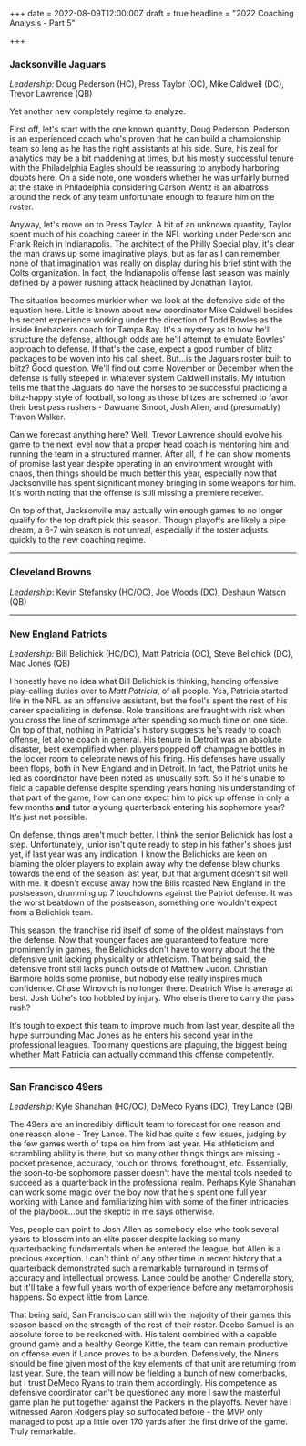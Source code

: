 +++
date = 2022-08-09T12:00:00Z
draft = true
headline = "2022 Coaching Analysis - Part 5"

+++
### Jacksonville Jaguars

_Leadership:_ Doug Pederson (HC), Press Taylor (OC), Mike Caldwell (DC), Trevor Lawrence (QB)

Yet another new completely regime to analyze.

First off, let's start with the one known quantity, Doug Pederson. Pederson is an experienced coach who's proven that he can build a championship team so long as he has the right assistants at his side. Sure, his zeal for analytics may be a bit maddening at times, but his mostly successful tenure with the Philadelphia Eagles should be reassuring to anybody harboring doubts here. On a side note, one wonders whether he was unfairly burned at the stake in Philadelphia considering Carson Wentz is an albatross around the neck of any team unfortunate enough to feature him on the roster.

Anyway, let's move on to Press Taylor. A bit of an unknown quantity, Taylor spent much of his coaching career in the NFL working under Pederson and Frank Reich in Indianapolis. The architect of the Philly Special play, it's clear the man draws up some imaginative plays, but as far as I can remember, none of that imagination was really on display during his brief stint with the Colts organization. In fact, the Indianapolis offense last season was mainly defined by a power rushing attack headlined by Jonathan Taylor.

The situation becomes murkier when we look at the defensive side of the equation here. Little is known about new coordinator Mike Caldwell besides his recent experience working under the direction of Todd Bowles as the inside linebackers coach for Tampa Bay. It's a mystery as to how he'll structure the defense, although odds are he'll attempt to emulate Bowles' approach to defense. If that's the case, expect a good number of blitz packages to be woven into his call sheet. But...is the Jaguars roster built to blitz? Good question. We'll find out come November or December when the defense is fully steeped in whatever system Caldwell installs. My intuition tells me that the Jaguars do have the horses to be successful practicing a blitz-happy style of football, so long as those blitzes are schemed to favor their best pass rushers - Dawuane Smoot, Josh Allen, and (presumably) Travon Walker.

Can we forecast anything here? Well, Trevor Lawrence should evolve his game to the next level now that a proper head coach is mentoring him and running the team in a structured manner. After all, if he can show moments of promise last year despite operating in an environment wrought with chaos, then things should be much better this year, especially now that Jacksonville has spent significant money bringing in some weapons for him. It's worth noting that the offense is still missing a premiere receiver.

On top of that, Jacksonville may actually win enough games to no longer qualify for the top draft pick this season. Though playoffs are likely a pipe dream, a 6-7 win season is not unreal, especially if the roster adjusts quickly to the new coaching regime.

***

### Cleveland Browns

_Leadership_: Kevin Stefansky (HC/OC), Joe Woods (DC), Deshaun Watson (QB)

***

### New England Patriots

_Leadership:_ Bill Belichick (HC/DC), Matt Patricia (OC), Steve Belichick (DC), Mac Jones (QB)

I honestly have no idea what Bill Belichick is thinking, handing offensive play-calling duties over to _Matt Patricia_, of all people. Yes, Patricia started  life in the NFL as an offensive assistant, but the fool's spent the rest of his career specializing in defense. Role transitions are fraught with risk when you cross the line of scrimmage after spending so much time on one side. On top of that, nothing in Patricia's history suggests he's ready to coach offense, let alone coach in general. His tenure in Detroit was an absolute disaster, best exemplified when players popped off champagne bottles in the locker room to celebrate news of his firing. His defenses have usually been flops, both in New England and in Detroit. In fact, the Patriot units he led as coordinator have been noted as unusually soft. So if he's unable to field a capable defense despite spending years honing his understanding of that part of the game, how can one expect him to pick up offense in only a few months **and** tutor a young quarterback entering his sophomore year? It's just not possible.

On defense, things aren't much better. I think the senior Belichick has lost a step. Unfortunately, junior isn't quite ready to step in his father's shoes just yet, if last year was any indication. I know the Belichicks are keen on blaming the older players to explain away why the defense blew chunks towards the end of the season last year, but that argument doesn't sit well with me. It doesn't excuse away how the Bills roasted New England in the postseason, drumming up 7 touchdowns against the Patriot defense. It was the worst beatdown of the postseason, something one wouldn't expect from a Belichick team.

This season, the franchise rid itself of some of the oldest mainstays from the defense. Now that younger faces are guaranteed to feature more prominently in games, the Belichicks don't have to worry about the the defensive unit lacking physicality or athleticism. That being said, the defensive front still lacks punch outside of Matthew Judon. Christian Barmore holds some promise, but nobody else really inspires much confidence. Chase Winovich is no longer there. Deatrich Wise is average at best. Josh Uche's too hobbled by injury. Who else is there to carry the pass rush?

It's tough to expect this team to improve much from last year, despite all the hype surrounding Mac Jones as he enters his second year in the professional leagues. Too many questions are plaguing, the biggest being whether Matt Patricia can actually command this offense competently.

***

### San Francisco 49ers

_Leadership:_ Kyle Shanahan (HC/OC), DeMeco Ryans (DC), Trey Lance (QB)

The 49ers are an incredibly difficult team to forecast for one reason and one reason alone - Trey Lance. The kid has quite a few issues, judging by the few games worth of tape on him from last year. His athleticism and scrambling ability is there, but so many other things things are missing - pocket presence, accuracy, touch on throws, forethought, etc. Essentially, the soon-to-be sophomore passer doesn't have the mental tools needed to succeed as a quarterback in the professional realm. Perhaps Kyle Shanahan can work some magic over the boy now that he's spent one full year working with Lance and familiarizing him with some of the finer intricacies of the playbook...but the skeptic in me says otherwise.

Yes, people can point to Josh Allen as somebody else who took several years to blossom into an elite passer despite lacking so many quarterbacking fundamentals when he entered the league, but Allen is a precious exception. I can't think of any other time in recent history that a quarterback demonstrated such a remarkable turnaround in terms of accuracy and intellectual prowess. Lance could be another Cinderella story, but it'll take a few full years worth of experience before any metamorphosis happens. So expect little from Lance.

That being said, San Francisco can still win the majority of their games this season based on the strength of the rest of their roster. Deebo Samuel is an absolute force to be reckoned with. His talent combined with a capable ground game and a healthy George Kittle, the team can remain productive on offense even if Lance proves to be a burden. Defensively, the Niners should be fine given most of the key elements of that unit are returning from last year. Sure, the team will now be fielding a bunch of new cornerbacks, but I trust DeMeco Ryans to train them accordingly. His competence as defensive coordinator can't be questioned any more I saw the masterful game plan he put together against the Packers in the playoffs. Never have I witnessed Aaron Rodgers play so suffocated before - the MVP only managed to post up a little over 170 yards after the first drive of the game. Truly remarkable. 